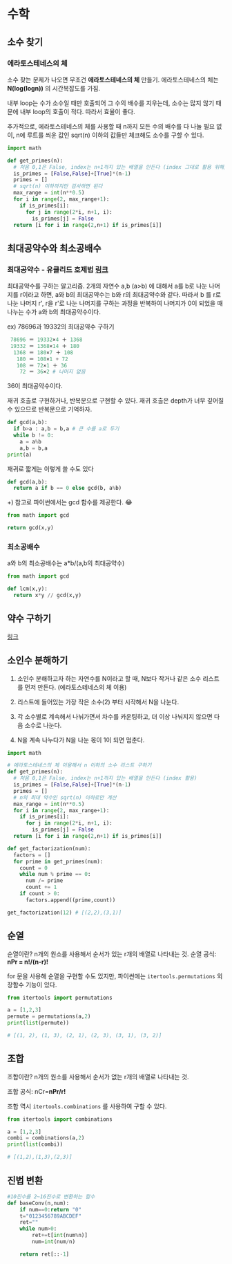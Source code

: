 # 수학

## 소수 찾기

### 에라토스테네스의 체

소수 찾는 문제가 나오면 무조건 **에라토스테네스의 체** 만들기. 에라토스테네스의 체는 **N(log(logn))** 의 시간복잡도를 가짐.

내부 loop는 수가 소수일 때만 호출되어 그 수의 배수를 지우는데, 소수는 많지 않기 때문에 내부 loop의 호출이 적다. 따라서 효율이 좋다.

추가적으로, 에라토스테네스의 체를 사용할 때 n까지 모든 수의 배수를 다 나눌 필요 없이, n에 루트를 씌운 값인 sqrt(n) 이하의 값들만 체크해도 소수를 구할 수 있다.

```python
import math

def get_primes(n):
  # 처음 0,1은 False, index는 n+1까지 있는 배열을 만든다 (index 그대로 활용 위해)
  is_primes = [False,False]+[True]*(n-1)
  primes = []
  # sqrt(n) 이하까지만 검사하면 된다
  max_range = int(n**0.5)
  for i in range(2, max_range+1):
    if is_primes[i]:
      for j in range(2*i, n+1, i):
        is_primes[j] = False
  return [i for i in range(2,n+1) if is_primes[i]]
```

## 최대공약수와 최소공배수

### 최대공약수 - 유클리드 호제법 [링크](http://lonpeach.com/2017/11/12/Euclidean-algorithm/)

최대공약수를 구하는 알고리즘. 2개의 자연수 a,b (a>b) 에 대해서 a를 b로 나눈 나머지를 r이라고 하면, a와 b의 최대공약수는 b와 r의 최대공약수와 같다. 따라서 b 를 r로 나눈 나머지 r', r을 r'로 나눈 나머지를 구하는 과정을 반복하여 나머지가 0이 되었을 때 나누는 수가 a와 b의 최대공약수이다.

ex) 78696과 19332의 최대공약수 구하기

```python
 78696 ＝ 19332×4 ＋ 1368
 19332 ＝ 1368×14 ＋ 180
  1368 ＝ 180×7 ＋ 108
   180 ＝ 108×1 + 72
   108 ＝ 72×1 ＋ 36
    72 ＝ 36×2 # 나머지 없음
```

36이 최대공약수이다.

재귀 호출로 구현하거나, 반복문으로 구현할 수 있다. 재귀 호출은 depth가 너무 깊어질 수 있으므로 반복문으로 기억하자.

```python
def gcd(a,b):
  if b>a : a,b = b,a # 큰 수를 a로 두기
  while b != 0:
    a = a%b
    a,b = b,a
print(a)
```

재귀로 짧게는 이렇게 쓸 수도 있다

```python
def gcd(a,b):
  return a if b == 0 else gcd(b, a%b)
```



+) 참고로 파이썬에서는 gcd 함수를 제공한다. 😂

```python
from math import gcd

return gcd(x,y)
```

### 최소공배수

a와 b의 최소공배수는 a*b/(a,b의 최대공약수)

```python
from math import gcd

def lcm(x,y):
  return x*y // gcd(x,y)
```

## 약수 구하기

[링크](https://brownbears.tistory.com/455)



## 소인수 분해하기

1. 소인수 분해하고자 하는 자연수를 N이라고 할 때, N보다 작거나 같은 소수 리스트를 먼저 만든다. (에라토스테네스의 체 이용)

2. 리스트에 들어있는 가장 작은 소수(2) 부터 시작해서 N을 나눈다.

3. 각 소수별로 계속해서 나눠가면서 차수를 카운팅하고, 더 이상 나눠지지 않으면 다음 소수로 나눈다.

4. N을 계속 나누다가 N을 나눈 몫이 1이 되면 멈춘다.

   

```python
import math

# 에라토스테네스의 체 이용해서 n 이하의 소수 리스트 구하기
def get_primes(n):
  # 처음 0,1은 False, index는 n+1까지 있는 배열을 만든다 (index 활용)
  is_primes = [False,False]+[True]*(n-1)
  primes = []
  # n의 최대 약수인 sqrt(n) 이하로만 계산
  max_range = int(n**0.5)
  for i in range(2, max_range+1):
    if is_primes[i]:
      for j in range(2*i, n+1, i):
        is_primes[j] = False
  return [i for i in range(2,n+1) if is_primes[i]]

def get_factorization(num):
  factors = []
  for prime in get_primes(num):
    count = 0
    while num % prime == 0:
      num /= prime
      count += 1
    if count > 0:
      factors.append((prime,count))

get_factorization(12) # [(2,2),(3,1)]
```



## 순열

순열이란? n개의 원소를 사용해서 순서가 있는 r개의 배열로 나타내는 것.
순열 공식: **nPr = n!/(n-r)!**

for 문을 사용해 순열을 구현할 수도 있지만, 파이썬에는 `itertools.permutations` 외장함수 기능이 있다.

```python
from itertools import permutations

a = [1,2,3]
permute = permutations(a,2)
print(list(permute))

# [(1, 2), (1, 3), (2, 1), (2, 3), (3, 1), (3, 2)]
```

## 조합

조합이란? n개의 원소를 사용해서 순서가 없는 r개의 배열로 나타내는 것.

조합 공식: nCr=**nPr/r!**

조합 역시 `itertools.combinations` 를 사용하여 구할 수 있다.

```python
from itertools import combinations

a = [1,2,3]
combi = combinations(a,2)
print(list(combi))

# [(1,2),(1,3),(2,3)]
```

## 진법 변환

```python
#10진수를 2~16진수로 변환하는 함수
def baseConv(n,num):
	if num==0:return "0"
	t="0123456789ABCDEF"
	ret=""
	while num>0:
		ret+=t[int(num%n)]
		num=int(num/n)

	return ret[::-1]
```

